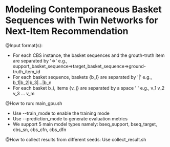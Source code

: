 # Modeling Contemporaneous Basket Sequences with Twin Networks for Next-Item Recommendation

@Input format(s): 
 + For each CBS instance, the basket sequences and the grouth-truth item are separated by '=>' 
     e.g.,  support_basket_sequence=>target_basket_sequence=>ground-truth_item_id
 + For each basket sequence, baskets {b_i} are separated by '|'
     e.g.,  b_1|b_2|b_3|...|b_n
 + For each basket b_i, items {v_j} are separated by a space ' '
     e.g., v_1 v_2 v_3 ... v_m

@How to run: main_gpu.sh
  + Use --train_mode to enable the training mode
  + Use --prediction_mode to generate evaluation metrics
  + We support 5 main model types namely: bseq_support, bseq_target, cbs_sn, cbs_cfn, cbs_dfn

@How to collect results from different seeds: Use collect_result.sh

 

